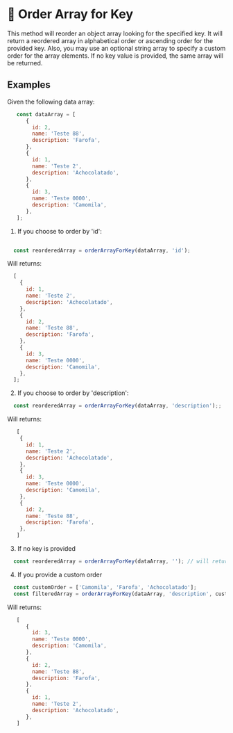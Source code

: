 # 🧰 Order Array for Key


This method will reorder an object array looking for the specified key.
It will return a reordered array in alphabetical order or ascending order
for the provided key.
Also, you may use an optional string array to specify a custom order for the 
array elements.
If no key value is provided, the same array will be returned.

## Examples

Given the following data array:

```javascript
   const dataArray = [
      {
        id: 2,
        name: 'Teste 88',
        description: 'Farofa',
      },
      {
        id: 1,
        name: 'Teste 2',
        description: 'Achocolatado',
      },
      {
        id: 3,
        name: 'Teste 0000',
        description: 'Camomila',
      },
   ];
```

1. If you choose to order by 'id':

```javascript
   
  const reorderedArray = orderArrayForKey(dataArray, 'id'); 

```

Will returns:
```javascript
  [
    {
      id: 1,
      name: 'Teste 2',
      description: 'Achocolatado',
    },
    {
      id: 2,
      name: 'Teste 88',
      description: 'Farofa',
    },
    {
      id: 3,
      name: 'Teste 0000',
      description: 'Camomila',
    },
  ];
```


2. If you choose to order by 'description':

```javascript
  const reorderedArray = orderArrayForKey(dataArray, 'description');;
```

Will returns:
```javascript
   [
    {
      id: 1,
      name: 'Teste 2',
      description: 'Achocolatado',
    },
    {
      id: 3,
      name: 'Teste 0000',
      description: 'Camomila',
    },
    {
      id: 2,
      name: 'Teste 88',
      description: 'Farofa',
    },
   ]
```

3. If no key is provided

```javascript
  const reorderedArray = orderArrayForKey(dataArray, ''); // will return the same array
```

4. If you provide a custom order

```javascript
  const customOrder = ['Camomila', 'Farofa', 'Achocolatado'];
  const filteredArray = orderArrayForKey(dataArray, 'description', customOrder);
```

Will returns:
```javascript
   [
      {
        id: 3,
        name: 'Teste 0000',
        description: 'Camomila',
      },
      {
        id: 2,
        name: 'Teste 88',
        description: 'Farofa',
      },
      {
        id: 1,
        name: 'Teste 2',
        description: 'Achocolatado',
      },
   ]
```
